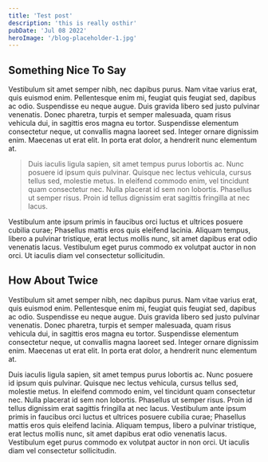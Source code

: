 ```yaml
---
title: 'Test post'
description: 'this is really osthir'
pubDate: 'Jul 08 2022'
heroImage: '/blog-placeholder-1.jpg'
---
```


## Something Nice To Say
Vestibulum sit amet semper nibh, nec dapibus purus. Nam vitae varius erat, quis euismod enim. Pellentesque enim mi, feugiat quis feugiat sed, dapibus ac odio. Suspendisse eu neque augue. Duis gravida libero sed justo pulvinar venenatis. Donec pharetra, turpis et semper malesuada, quam risus vehicula dui, in sagittis eros magna eu tortor. Suspendisse elementum consectetur neque, ut convallis magna laoreet sed. Integer ornare dignissim enim. Maecenas ut erat elit. In porta erat dolor, a hendrerit nunc elementum at.

> Duis iaculis ligula sapien, sit amet tempus purus lobortis ac. Nunc posuere id ipsum quis pulvinar. Quisque nec lectus vehicula, cursus tellus sed, molestie metus. In eleifend commodo enim, vel tincidunt quam consectetur nec. Nulla placerat id sem non lobortis. Phasellus ut semper risus. Proin id tellus dignissim erat sagittis fringilla at nec lacus. 

Vestibulum ante ipsum primis in faucibus orci luctus et ultrices posuere cubilia curae; Phasellus mattis eros quis eleifend lacinia. Aliquam tempus, libero a pulvinar tristique, erat lectus mollis nunc, sit amet dapibus erat odio venenatis lacus. Vestibulum eget purus commodo ex volutpat auctor in non orci. Ut iaculis diam vel consectetur sollicitudin.

## How About Twice

Vestibulum sit amet semper nibh, nec dapibus purus. Nam vitae varius erat, quis euismod enim. Pellentesque enim mi, feugiat quis feugiat sed, dapibus ac odio. Suspendisse eu neque augue. Duis gravida libero sed justo pulvinar venenatis. Donec pharetra, turpis et semper malesuada, quam risus vehicula dui, in sagittis eros magna eu tortor. Suspendisse elementum consectetur neque, ut convallis magna laoreet sed. Integer ornare dignissim enim. Maecenas ut erat elit. In porta erat dolor, a hendrerit nunc elementum at.

Duis iaculis ligula sapien, sit amet tempus purus lobortis ac. Nunc posuere id ipsum quis pulvinar. Quisque nec lectus vehicula, cursus tellus sed, molestie metus. In eleifend commodo enim, vel tincidunt quam consectetur nec. Nulla placerat id sem non lobortis. Phasellus ut semper risus. Proin id tellus dignissim erat sagittis fringilla at nec lacus. Vestibulum ante ipsum primis in faucibus orci luctus et ultrices posuere cubilia curae; Phasellus mattis eros quis eleifend lacinia. Aliquam tempus, libero a pulvinar tristique, erat lectus mollis nunc, sit amet dapibus erat odio venenatis lacus. Vestibulum eget purus commodo ex volutpat auctor in non orci. Ut iaculis diam vel consectetur sollicitudin.